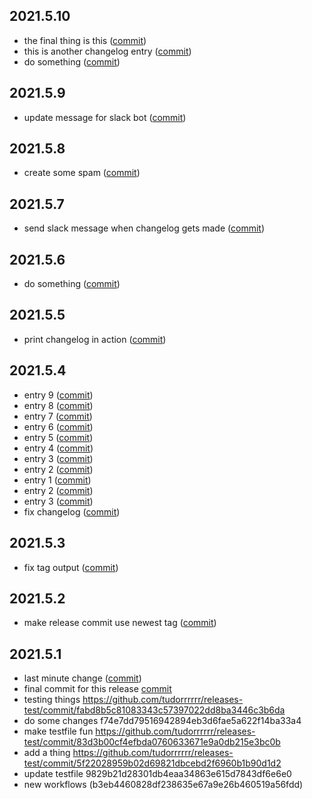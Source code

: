 ## 2021.5.10
* the final thing is this ([commit](https://github.com/tudorrrrrr/releases-test/commit/a2936396663a2edb4f68ed071fd367a5028f13b7))
* this is another changelog entry ([commit](https://github.com/tudorrrrrr/releases-test/commit/02102315c73a5192b8a5ca560f00ddde4f3a04ee))
* do something ([commit](https://github.com/tudorrrrrr/releases-test/commit/92e41a0374d257819486895a64acc7d24891aa9c))
## 2021.5.9
* update message for slack bot ([commit](https://github.com/tudorrrrrr/releases-test/commit/ad995280412a58f424fad28472d712f6b1048abf))
## 2021.5.8

* create some spam ([commit](https://github.com/tudorrrrrr/releases-test/commit/46a1ce0a32ea31eb063c737256da321c1109a335))
## 2021.5.7
* send slack message when changelog gets made ([commit](https://github.com/tudorrrrrr/releases-test/commit/e96fc9acf104b7957b9568a641ed52c65eac3ee5))
## 2021.5.6
* do something ([commit](https://github.com/tudorrrrrr/releases-test/commit/391962660073b7e063d6c93aecd8a8009e81a4ba))
## 2021.5.5
* print changelog in action ([commit](https://github.com/tudorrrrrr/releases-test/commit/03e602aec56da0041b9d35bbfdb2f60c7655161f))
## 2021.5.4
* entry 9 ([commit](https://github.com/tudorrrrrr/releases-test/commit/d7491148e369c13b49e0371b1ab476d19a3b064d))
* entry 8 ([commit](https://github.com/tudorrrrrr/releases-test/commit/a840ba6115c6ec014c24476bf9effd78748decaf))
* entry 7 ([commit](https://github.com/tudorrrrrr/releases-test/commit/947085f47c4005ba4faa7e33f4ee59e22f9c9b14))
* entry 6 ([commit](https://github.com/tudorrrrrr/releases-test/commit/5f3fa8da6859f85d5d1c1a462fbc1693119bffb8))
* entry 5 ([commit](https://github.com/tudorrrrrr/releases-test/commit/39a484d1ef33cadaf7c7ab25a161359151d656fe))
* entry 4 ([commit](https://github.com/tudorrrrrr/releases-test/commit/1956f283bed85752c7427597f587665b8aa7e35a))
* entry 3 ([commit](https://github.com/tudorrrrrr/releases-test/commit/77b1755f5b209ae0b159774c30a03c91a163ff47))
* entry 2 ([commit](https://github.com/tudorrrrrr/releases-test/commit/917856979073b7cec34df892864138616a50cc08))
* entry 1 ([commit](https://github.com/tudorrrrrr/releases-test/commit/079b2ee8c618db4597b42e90865e933d7610ea36))
* entry 2 ([commit](https://github.com/tudorrrrrr/releases-test/commit/917856979073b7cec34df892864138616a50cc08))
* entry 3 ([commit](https://github.com/tudorrrrrr/releases-test/commit/77b1755f5b209ae0b159774c30a03c91a163ff47))
* fix changelog ([commit](https://github.com/tudorrrrrr/releases-test/commit/4514f62399ce7fc00ebe5e9f108241a63e40da52))
## 2021.5.3
* fix tag output ([commit](https://github.com/tudorrrrrr/releases-test/commit/7cbc56d999e33ef4903084e436b564f02a2d753c))
## 2021.5.2
* make release commit use newest tag ([commit](https://github.com/tudorrrrrr/releases-test/commit/ed0270e287a51b6b9a38968d844901999c5de022))
## 2021.5.1
* last minute change ([commit](https://github.com/tudorrrrrr/releases-test/commit/7a0ac121eca43fd5db63be668c4991eb4f5b5efa))
* final commit for this release [commit](https://github.com/tudorrrrrr/releases-test/commit/7f810ade13d8188260f57425c4aa81f26b8cec17)
* testing things https://github.com/tudorrrrrr/releases-test/commit/fabd8b5c81083343c57397022dd8ba3446c3b6da
* do some changes f74e7dd79516942894eb3d6fae5a622f14ba33a4
* make testfile fun https://github.com/tudorrrrrr/releases-test/commit/83d3b00cf4efbda0760633671e9a0db215e3bc0b
* add a thing https://github.com/tudorrrrrr/releases-test/commit/5f22028959b02d69821dbcebd2f6960b1b90d1d2
* update testfile 9829b21d28301db4eaa34863e615d7843df6e6e0
* new workflows (b3eb4460828df238635e67a9e26b460519a56fdd)
